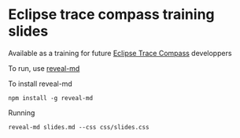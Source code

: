 # Eclipse trace compass training slides

Available as a training for future [Eclipse Trace Compass](http://www.tracecompass.org) developpers

To run, use [reveal-md](https://github.com/webpro/reveal-md)

To install reveal-md

	npm install -g reveal-md

Running

	reveal-md slides.md --css css/slides.css
